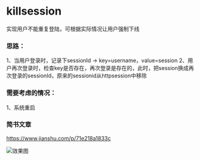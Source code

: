 # killsession
实现用户不能重复登陆，可根据实际情况让用户强制下线

### 思路：
1、当用户登录时，记录下sessionId → key=username，value=session
2、用户再次登录时，检查key是否存在，再次登录是存在的，此时，把session换成再次登录的sessionId，原来的sessionid从httpsession中移除
### 需要考虑的情况：
1、系统重启
### 简书文章
https://www.jianshu.com/p/71e218a1833c

![效果图](https://upload-images.jianshu.io/upload_images/16864693-7595ff3c553bce6c.gif)
